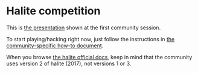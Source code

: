 # Halite competition

This is [the presentation](https://metalblueberry.github.io/Halite-competition/#/) shown at the first community session.

To start playing/hacking right now, just follow the instructions in [the community-specific how-to document](https://github.com/MetalBlueberry/Halite-competition/blob/master/docs/README.md).

When you browse [the halite official docs](https://2017.halite.io/), keep in mind that the community uses version 2 of halite (2017), not versions 1 or 3.

